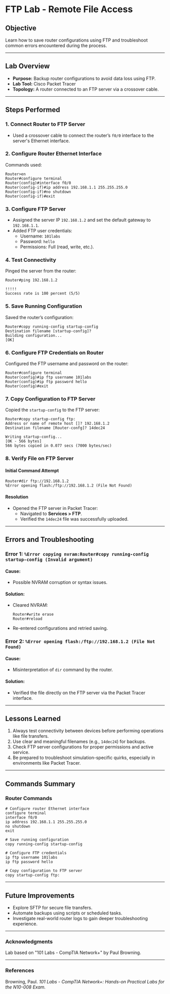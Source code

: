 # FTP Lab - Remote File Access

## **Objective**
Learn how to save router configurations using FTP and troubleshoot common errors encountered during the process.

---

## **Lab Overview**
- **Purpose:** Backup router configurations to avoid data loss using FTP.
- **Lab Tool:** Cisco Packet Tracer
- **Topology:** A router connected to an FTP server via a crossover cable.

---

## **Steps Performed**

### **1. Connect Router to FTP Server**
- Used a crossover cable to connect the router’s `f0/0` interface to the server's Ethernet interface.

### **2. Configure Router Ethernet Interface**
Commands used:
```plaintext
Router>en
Router#configure terminal
Router(config)#interface f0/0
Router(config-if)#ip address 192.168.1.1 255.255.255.0
Router(config-if)#no shutdown
Router(config-if)#exit
```

### **3. Configure FTP Server**
- Assigned the server IP `192.168.1.2` and set the default gateway to `192.168.1.1`.
- Added FTP user credentials:
  - Username: `101labs`
  - Password: `hello`
  - Permissions: Full (read, write, etc.).

### **4. Test Connectivity**
Pinged the server from the router:
```plaintext
Router#ping 192.168.1.2

!!!!!
Success rate is 100 percent (5/5)
```

### **5. Save Running Configuration**
Saved the router’s configuration:
```plaintext
Router#copy running-config startup-config
Destination filename [startup-config]? 
Building configuration...
[OK]
```

### **6. Configure FTP Credentials on Router**
Configured the FTP username and password on the router:
```plaintext
Router#configure terminal
Router(config)#ip ftp username 101labs
Router(config)#ip ftp password hello
Router(config)#exit
```

### **7. Copy Configuration to FTP Server**
Copied the `startup-config` to the FTP server:
```plaintext
Router#copy startup-config ftp:
Address or name of remote host []? 192.168.1.2
Destination filename [Router-confg]? 14dec24

Writing startup-config...
[OK - 566 bytes]
566 bytes copied in 0.077 secs (7000 bytes/sec)
```

### **8. Verify File on FTP Server**

#### **Initial Command Attempt**
```plaintext
Router#dir ftp://192.168.1.2
%Error opening flash:/ftp://192.168.1.2 (File Not Found)
```

#### **Resolution**
- Opened the FTP server in Packet Tracer:
  - Navigated to **Services > FTP**.
  - Verified the `14dec24` file was successfully uploaded.

---

## **Errors and Troubleshooting**

### **Error 1: `%Error copying nvram:Router#copy running-config startup-config (Invalid argument)`**
#### **Cause:**
- Possible NVRAM corruption or syntax issues.

#### **Solution:**
- Cleared NVRAM:
  ```plaintext
  Router#write erase
  Router#reload
  ```
- Re-entered configurations and retried saving.

### **Error 2: `%Error opening flash:/ftp://192.168.1.2 (File Not Found)`**
#### **Cause:**
- Misinterpretation of `dir` command by the router.

#### **Solution:**
- Verified the file directly on the FTP server via the Packet Tracer interface.

---

## **Lessons Learned**
1. Always test connectivity between devices before performing operations like file transfers.
2. Use clear and meaningful filenames (e.g., `14dec24`) for backups.
3. Check FTP server configurations for proper permissions and active service.
4. Be prepared to troubleshoot simulation-specific quirks, especially in environments like Packet Tracer.

---

## **Commands Summary**
### **Router Commands**
```plaintext
# Configure router Ethernet interface
configure terminal
interface f0/0
ip address 192.168.1.1 255.255.255.0
no shutdown
exit

# Save running configuration
copy running-config startup-config

# Configure FTP credentials
ip ftp username 101labs
ip ftp password hello

# Copy configuration to FTP server
copy startup-config ftp:
```

---

## **Future Improvements**
- Explore SFTP for secure file transfers.
- Automate backups using scripts or scheduled tasks.
- Investigate real-world router logs to gain deeper troubleshooting experience.

---

### **Acknowledgments**
Lab based on "101 Labs - CompTIA Network+" by Paul Browning.

---

### **References**
Browning, Paul. *101 Labs - CompTIA Network+: Hands-on Practical Labs for the N10-008 Exam.*

